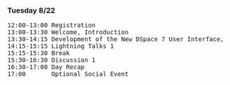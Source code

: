 ### Tuesday 8/22

<pre>
12:00-13:00 Registration
13:00-13:30 Welcome, Introduction
13:30-14:15 Development of the New DSpace 7 User Interface, Tim Donohue
14:15-15:15 Lightning Talks 1
15:15-15:30 Break
15:30-16:30 Discussion 1
16:30-17:00 Day Recap
17:00       Optional Social Event
</pre>

